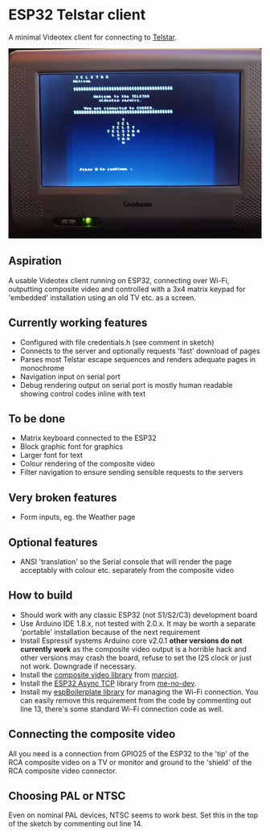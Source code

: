 # ESP32 Telstar client
A minimal Videotex client for connecting to [Telstar](https://glasstty.com/).

![](welcome.jpg)

## Aspiration

A usable Videotex client running on ESP32, connecting over Wi-Fi, outputting composite video and controlled with a 3x4 matrix keypad for 'embedded' installation using an old TV etc. as a screen.

## Currently working features

- Configured with file credentials.h (see comment in sketch)
- Connects to the server and optionally requests 'fast' download of pages
- Parses most Telstar escape sequences and renders adequate pages in monochrome
- Navigation input on serial port
- Debug rendering output on serial port is mostly human readable showing control codes inline with text

## To be done

- Matrix keyboard connected to the ESP32
- Block graphic font for graphics
- Larger font for text
- Colour rendering of the composite video
- Filter navigation to ensure sending sensible requests to the servers

## Very broken features

- Form inputs, eg. the Weather page

## Optional features

- ANSI 'translation' so the Serial console that will render the page acceptably with colour etc. separately from the composite video

## How to build

- Should work with any classic ESP32 (not S1/S2/C3) development board
- Use Arduino IDE 1.8.x, not tested with 2.0.x. It may be worth a separate 'portable' installation because of the next requirement
- Install Espressif systems Arduino core v2.0.1 **other versions do not currently work** as the composite video output is a horrible hack and other versions may crash the board, refuse to set the I2S clock or just not work. Downgrade if necessary.
- Install the [composite video library](https://github.com/marciot/ESP32CompositeColorVideo) from [marciot](https://github.com/marciot).
- Install the [ESP32 Async TCP](https://github.com/me-no-dev/AsyncTCP/blob/master/src/AsyncTCP.h) library from [me-no-dev](https://github.com/me-no-dev).
- Install my [espBoilerplate library](https://github.com/ncmreynolds/espBoilerplate) for managing the Wi-Fi connection. You can easily remove this requirement from the code by commenting out line 13, there's some standard Wi-Fi connection code as well.

## Connecting the composite video

All you need is a connection from GPIO25 of the ESP32 to the 'tip' of the RCA composite video on a TV or monitor and ground to the 'shield' of the RCA composite video connector.

## Choosing PAL or NTSC

Even on nominal PAL devices, NTSC seems to work best. Set this in the top of the sketch by commenting out line 14.
